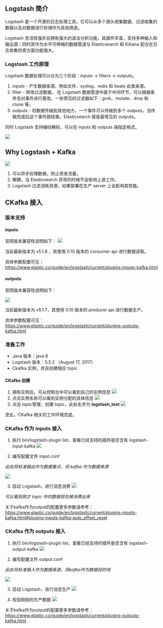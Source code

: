 ## Logstash 简介
Logstash 是一个开源的日志处理工具，它可以从多个源头收集数据、过滤收集的数据以及对数据进行存储作为其他用途。

Logstash 灵活性强并且拥有强大的语法分析功能，其插件丰富，支持多种输入和输出源；同时其作为水平可伸缩的数据管道与 Elasticsearch 和 Kibana 配合在日志收集检索方面功能强大。

### Logstash 工作原理
Logstash 数据处理可以分为三个阶段：inputs → filters → outputs。
1. inputs - 产生数据来源，例如文件、syslog、redis 和 beats 此类来源。
2. filter - 修改过滤数据， 在 Logstash 数据管道中属于中间环节，可以根据条件去对事件进行更改。一些常见的过滤器如下：grok、mutate、drop 和 clone 等。
3. outputs - 将数据传输到其他地方，一个事件可以传输到多个 outputs，当传输完成后这个事件就结束。Elasticsearch 就是最常见的 outputs。

同时 Logstash 支持编码解码，可以在 inputs 和 outputs 端指定格式。

![](http://imgcache.tcecqpoc.fsphere.cn/image/mc.qcloudimg.com/static/img/17f1ac23a158b043091ebf48071f3a78/00.png)

## Why Logstash + Kafka

![](http://imgcache.tcecqpoc.fsphere.cn/image/mc.qcloudimg.com/static/img/bb8a396b1953ed487776281ef616a5c8/11.png)

1. 可以异步处理数据，防止突发流量。
2. 解耦，当 Elasticsearch 异常的时候不会影响上游工作。
3. Logstash 过滤消耗资源，如果部署在生产 server 上会影响其性能。

## CKafka 接入
### 版本支持
#### inputs
官网版本兼容性说明如下：
![](http://imgcache.tcecqpoc.fsphere.cn/image/mc.qcloudimg.com/static/img/7a25c5c3381a9f615701e88964ee8204/22.png)

当前最新版本为 v5.1.8 ，其使用 0.10 版本的 consumer api 进行数据读取。

具体参数配置可见：https://www.elastic.co/guide/en/logstash/current/plugins-inputs-kafka.html
#### outputs
官网版本兼容性说明如下：

![](http://imgcache.tcecqpoc.fsphere.cn/image/mc.qcloudimg.com/static/img/bd2ca98c3b0d392abe77a337450bb132/33.png)

当前最新版本为 v5.1.7，其使用 0.10 版本的 producer api 进行数据生产。

具体参数配置可见：https://www.elastic.co/guide/en/logstash/current/plugins-outputs-kafka.html
### 准备工作
- Java 版本：java 8
- Logstash 版本：5.5.2 （August 17, 2017）
- Ckafka 实例，并且创建相应 topic
#### CKafka 创建
1. 拥有实例后，可从控制台中可以看到自己的实例信息
![](http://imgcache.tcecqpoc.fsphere.cn/image/mc.qcloudimg.com/static/img/67f19ef17a73e768fba188d58ae08f9a/44.png)
2. 点击实例名称可以看到实例分配的具体信息
![](http://imgcache.tcecqpoc.fsphere.cn/image/mc.qcloudimg.com/static/img/3841d4eb19ad992d35e60196b38498ce/55.png)
3. 点击 topic管理，创建 topic，此处名字为 **logstash_test**
![](http://imgcache.tcecqpoc.fsphere.cn/image/mc.qcloudimg.com/static/img/30a006c20b8a9ba0a644336d5ddc501a/66.png)

至此，CKafka 相关的工作环境完成。

### CKafka 作为 inputs 接入
1. 执行 bin/logstash-plugin list，查看已经支持的插件是否含有 logstash-input-kafka
![](http://imgcache.tcecqpoc.fsphere.cn/image/mc.qcloudimg.com/static/img/c5c876ea5ae5ce75307a5e307357e622/input1.png)

2. 编写配置文件 input.conf

*此处将标准输出作为数据重点，将 kafka 作为数据来源*

![](http://imgcache.tcecqpoc.fsphere.cn/image/mc.qcloudimg.com/static/img/06110a14d01ef395424acf4403188ce3/input2.png)

3. 启动 Logstash，进行消息消费
![](http://imgcache.tcecqpoc.fsphere.cn/image/mc.qcloudimg.com/static/img/5c58f08f2fd0fff052cab655d00d4133/input3.png)

*可以看到刚才 topic 中的数据现在被消费出来*

关于kafka作为output的配置更多参数请参考：https://www.elastic.co/guide/en/logstash/current/plugins-inputs-kafka.html#plugins-inputs-kafka-auto_offset_reset

### CKafka 作为 outputs 接入
1. 执行 bin/logstash-plugin list，查看已经支持的插件是否含有 logstash-output-kafka
![](http://imgcache.tcecqpoc.fsphere.cn/image/mc.qcloudimg.com/static/img/c5c876ea5ae5ce75307a5e307357e622/77.png)

2. 编写配置文件 output.conf

*此处将标准输入作为数据来源，将kafka作为数据目的地*

![](http://imgcache.tcecqpoc.fsphere.cn/image/mc.qcloudimg.com/static/img/661484fed328739fd12bedda0f5e2e67/88.png)

3. 启动 Logstash，进行消息生产
![](http://imgcache.tcecqpoc.fsphere.cn/image/mc.qcloudimg.com/static/img/c95bbc69c3f0ca36fa42efbb911b0a36/99.png)

4. 校验刚刚的生产数据
![](http://imgcache.tcecqpoc.fsphere.cn/image/mc.qcloudimg.com/static/img/ae85758a90a497235a90511770f959d2/10.png)

关于kafka作为output的配置更多参数请参考：https://www.elastic.co/guide/en/logstash/current/plugins-outputs-kafka.html




